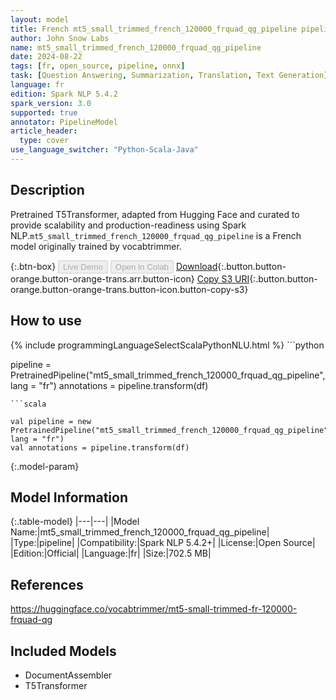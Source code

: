 ```yaml
---
layout: model
title: French mt5_small_trimmed_french_120000_frquad_qg_pipeline pipeline T5Transformer from vocabtrimmer
author: John Snow Labs
name: mt5_small_trimmed_french_120000_frquad_qg_pipeline
date: 2024-08-22
tags: [fr, open_source, pipeline, onnx]
task: [Question Answering, Summarization, Translation, Text Generation]
language: fr
edition: Spark NLP 5.4.2
spark_version: 3.0
supported: true
annotator: PipelineModel
article_header:
  type: cover
use_language_switcher: "Python-Scala-Java"
---
```


## Description

Pretrained T5Transformer, adapted from Hugging Face and curated to provide scalability and production-readiness using Spark NLP.`mt5_small_trimmed_french_120000_frquad_qg_pipeline` is a French model originally trained by vocabtrimmer.

{:.btn-box}
<button class="button button-orange" disabled>Live Demo</button>
<button class="button button-orange" disabled>Open in Colab</button>
[Download](https://s3.amazonaws.com/auxdata.johnsnowlabs.com/public/models/mt5_small_trimmed_french_120000_frquad_qg_pipeline_fr_5.4.2_3.0_1724370488620.zip){:.button.button-orange.button-orange-trans.arr.button-icon}
[Copy S3 URI](s3://auxdata.johnsnowlabs.com/public/models/mt5_small_trimmed_french_120000_frquad_qg_pipeline_fr_5.4.2_3.0_1724370488620.zip){:.button.button-orange.button-orange-trans.button-icon.button-copy-s3}

## How to use



<div class="tabs-box" markdown="1">
{% include programmingLanguageSelectScalaPythonNLU.html %}
```python

pipeline = PretrainedPipeline("mt5_small_trimmed_french_120000_frquad_qg_pipeline", lang = "fr")
annotations =  pipeline.transform(df)   

```
```scala

val pipeline = new PretrainedPipeline("mt5_small_trimmed_french_120000_frquad_qg_pipeline", lang = "fr")
val annotations = pipeline.transform(df)

```
</div>

{:.model-param}
## Model Information

{:.table-model}
|---|---|
|Model Name:|mt5_small_trimmed_french_120000_frquad_qg_pipeline|
|Type:|pipeline|
|Compatibility:|Spark NLP 5.4.2+|
|License:|Open Source|
|Edition:|Official|
|Language:|fr|
|Size:|702.5 MB|

## References

https://huggingface.co/vocabtrimmer/mt5-small-trimmed-fr-120000-frquad-qg

## Included Models

- DocumentAssembler
- T5Transformer
